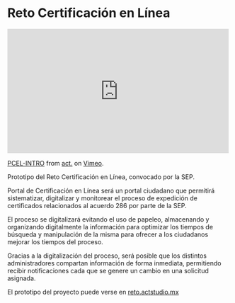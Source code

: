 # Reto Certificación en Línea

<iframe src="https://player.vimeo.com/video/155921681" width="500" height="281" frameborder="0" webkitallowfullscreen mozallowfullscreen allowfullscreen></iframe>
<p><a href="https://vimeo.com/155921681">PCEL-INTRO</a> from <a href="https://vimeo.com/actstudio">act.</a> on <a href="https://vimeo.com">Vimeo</a>.</p>

Prototipo del Reto Certificación en Línea, convocado por la SEP.

Portal de Certificación en Línea será un portal ciudadano que permitirá sistematizar, digitalizar y monitorear el proceso de expedición de certificados relacionados al acuerdo 286 por parte de la SEP.

El proceso se digitalizará evitando el uso de papeleo, almacenando y organizando digitalmente la información para optimizar los tiempos de búsqueda y manipulación de la misma para ofrecer a los ciudadanos mejorar los tiempos del proceso.

Gracias a la digitalización del proceso, será posible que los distintos administradores compartan información de forma inmediata, permitiendo recibir notificaciones cada que se genere un cambio en una solicitud asignada.

El prototipo del proyecto puede verse en <a href="http://reto.actstudio.mx/">reto.actstudio.mx</a>